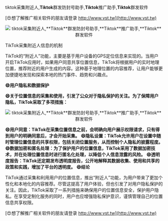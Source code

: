 tiktok采集附近人,**Tiktok**群发防封号助手,**Tiktok**推广助手,**Tiktok**群发软件

[😍想了解推广相关软件的朋友请登录 http://www.vst.tw](http://www.vst.tw)

 <center><img src="https://vst.tw/MP4/tuiguang/png/0.png" alt="tiktok采集附近人,**Tiktok**群发防封号助手,**Tiktok**推广助手,**Tiktok**群发软件"></center>

TikTok采集附近人信息的机制

TikTok的“附近人”功能，主要是基于用户设备的GPS定位信息来实现的。当用户开启TikTok应用时，如果用户同意共享位置信息，TikTok将根据用户的实时地理位置，推荐附近的用户生成的内容。这种基于地理位置的内容推荐，让用户能够更加便捷地发现和探索本地的热门事件、趋势和兴趣点。

**😄用户隐私和数据保护**

**😄关于位置信息的采集和使用，引发了公众对于隐私保护的关注。为了保障用户隐私，TikTok采取了多项措施：**

 <center><img src="https://vst.tw/MP4/tuiguang/png/0.png" alt="tiktok采集附近人,**Tiktok**群发防封号助手,**Tiktok**推广助手,**Tiktok**群发软件"></center>

**😄用户同意：TikTok在采集位置信息之前，会明确向用户展示权限请求，只有得到用户的明确同意后，才会开始采集。**
**😄隐私设置：TikTok允许用户在设置中随时管理位置信息的共享权限，包括关闭位置服务，从而控制个人隐私的披露程度。**
**😄数据加密和匿名处理：为了保护用户的位置信息，TikTok采用了数据加密技术，并在处理位置信息时进行匿名化处理，以降低个人信息泄露的风险。**
**😄透明度报告：TikTok还定期发布透明度报告，公开地解释其数据收集、使用和共享的政策和实践，增加了平台的透明度。**
**😄结论**

TikTok通过采集和利用用户的位置信息，推出“附近人”功能，为用户带来了更加个性化和本地化的内容推荐。尽管这提高了用户体验，但也引发了对用户隐私保护的关注。因此，TikTok采取了一系列措施来确保用户的位置信息安全，保护用户隐私。在享受定制化服务的同时，用户也应增强隐私保护意识，谨慎管理自己的位置信息共享权限。

[😍想了解推广相关软件的朋友请登录 http://www.vst.tw](http://www.vst.tw)



